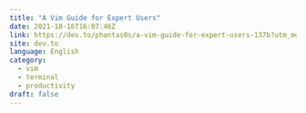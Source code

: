 ```yaml
---
title: "A Vim Guide for Expert Users"
date: 2021-10-16T16:07:46Z
link: https://dev.to/phantas0s/a-vim-guide-for-expert-users-137b?utm_medium=RSS&utm_source=news.12bit.vn
site: dev.to
language: English
category:
  - vim
  - terminal
  - productivity
draft: false
---
```

